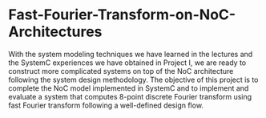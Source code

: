 # Fast-Fourier-Transform-on-NoC-Architectures
With the system modeling techniques we have learned in the lectures and the SystemC experiences we have obtained in Project I, we are ready to construct more complicated systems on top of the NoC architecture following the system design methodology. The objective of this project is to complete the NoC model implemented in SystemC and to implement and evaluate a system that computes 8-point discrete Fourier transform  using fast Fourier transform following a well-defined design flow.
